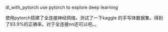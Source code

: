  dl_with_pytorch
use pytorch to explore deep learning

使用pytorch搭建了全连接神经网络，测试了一下kaggle 的手写体数据集，得到了93.9%的正确率。对于全连接nn还可以吧。。
